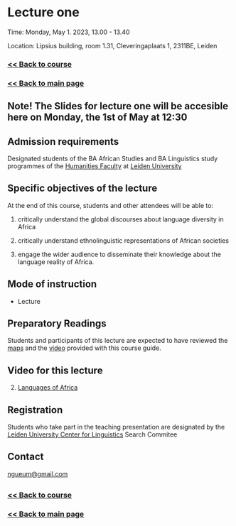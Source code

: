 # Lecture one

Time: Monday, May 1. 2023, 13.00 - 13.40

Location: Lipsius building, room 1.31, Cleveringaplaats 1, 2311BE, Leiden

### [<< Back to course](https://github.com/Ngue-Um/syllabi/blob/main/course_linguistic-diversity-in-africa.md)

### [<< Back to main page](https://github.com/Ngue-Um/syllabi/blob/main/Linguistic-diversity-in-Africa.md)

##
## Note! The Slides for lecture one will be accesible **here** on Monday, the 1st of May at 12:30

## **Admission requirements**

Designated students of the BA African Studies and BA Linguistics study programmes of the [Humanities Faculty](https://www.universiteitleiden.nl/en/humanities) at [Leiden University](https://www.universiteitleiden.nl/en) 

## Specific objectives of the lecture

At the end of this course, students and other attendees will be able to:

1. critically understand the global discourses about language diversity in Africa

2. critically understand ethnolinguistic representations of African societies

3. engage the wider audience to disseminate their knowledge about the language reality of Africa.


## **Mode of instruction**
- Lecture

## **Preparatory Readings**
Students and participants of this lecture are expected to have reviewed the [maps](https://commons.wikimedia.org/wiki/Category:Linguistic_maps_of_Africa#/media/File:African_language_families.png) and the [video](https://youtu.be/1WhIiqHr0q0) provided with this course guide.

## Video for this lecture

2. [Languages of Africa](https://youtu.be/1WhIiqHr0q0) 


## **Registration**
Students who take part in the teaching presentation are designated by the [Leiden University Center for Linguistics](https://www.universiteitleiden.nl/en/humanities/leiden-university-centre-for-linguistics) Search Commitee

## **Contact**
ngueum@gmail.com 

##
### [<< Back to course](https://github.com/Ngue-Um/syllabi/blob/main/course_linguistic-diversity-in-africa.md)

### [<< Back to main page](https://github.com/Ngue-Um/syllabi/blob/main/Linguistic-diversity-in-Africa.md)